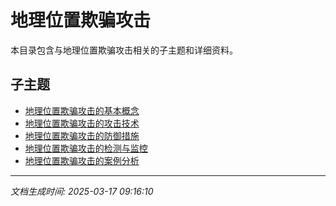 # 地理位置欺骗攻击

本目录包含与地理位置欺骗攻击相关的子主题和详细资料。

## 子主题

- [地理位置欺骗攻击的基本概念](geo-spoofing/basic-concepts.md)
- [地理位置欺骗攻击的攻击技术](geo-spoofing/attack-techniques.md)
- [地理位置欺骗攻击的防御措施](geo-spoofing/defense-measures.md)
- [地理位置欺骗攻击的检测与监控](geo-spoofing/detection-monitoring.md)
- [地理位置欺骗攻击的案例分析](geo-spoofing/case-studies.md)

---

*文档生成时间: 2025-03-17 09:16:10*
